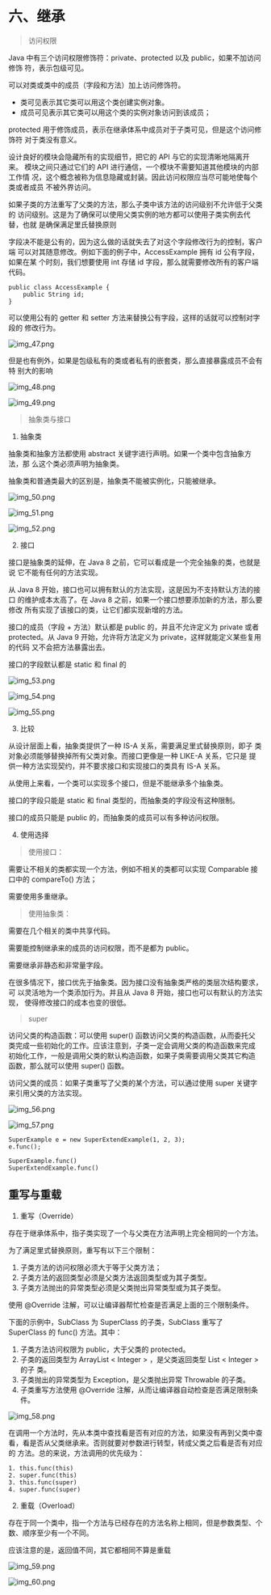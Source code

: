 # 六、继承

> 访问权限

Java 中有三个访问权限修饰符：private、protected 以及 public，如果不加访问修饰
符，表示包级可见。

可以对类或类中的成员（字段和方法）加上访问修饰符。

* 类可见表示其它类可以用这个类创建实例对象。
* 成员可见表示其它类可以用这个类的实例对象访问到该成员；

protected 用于修饰成员，表示在继承体系中成员对于子类可见，但是这个访问修饰符
对于类没有意义。

设计良好的模块会隐藏所有的实现细节，把它的 API 与它的实现清晰地隔离开来。
模块之间只通过它们的 API 进行通信，一个模块不需要知道其他模块的内部工作情
况，这个概念被称为信息隐藏或封装。因此访问权限应当尽可能地使每个类或者成员
不被外界访问。

如果子类的方法重写了父类的方法，那么子类中该方法的访问级别不允许低于父类的
访问级别。这是为了确保可以使用父类实例的地方都可以使用子类实例去代替，也就
是确保满足里氏替换原则

字段决不能是公有的，因为这么做的话就失去了对这个字段修改行为的控制，客户端
可以对其随意修改。例如下面的例子中，AccessExample 拥有 id 公有字段，如果在某
个时刻，我们想要使用 int 存储 id 字段，那么就需要修改所有的客户端代码。

```
public class AccessExample {
    public String id;
}
```

可以使用公有的 getter 和 setter 方法来替换公有字段，这样的话就可以控制对字段的
修改行为。

![img_47.png](img_47.png)

但是也有例外，如果是包级私有的类或者私有的嵌套类，那么直接暴露成员不会有特
别大的影响

![img_48.png](img_48.png)

![img_49.png](img_49.png)

> 抽象类与接口

1. 抽象类

抽象类和抽象方法都使用 abstract 关键字进行声明。如果一个类中包含抽象方法，那
么这个类必须声明为抽象类。

抽象类和普通类最大的区别是，抽象类不能被实例化，只能被继承。

![img_50.png](img_50.png)

![img_51.png](img_51.png)

![img_52.png](img_52.png)

2. 接口

接口是抽象类的延伸，在 Java 8 之前，它可以看成是一个完全抽象的类，也就是说
它不能有任何的方法实现。

从 Java 8 开始，接口也可以拥有默认的方法实现，这是因为不支持默认方法的接口
的维护成本太高了。在 Java 8 之前，如果一个接口想要添加新的方法，那么要修改
所有实现了该接口的类，让它们都实现新增的方法。

接口的成员（字段 + 方法）默认都是 public 的，并且不允许定义为 private 或者
protected。从 Java 9 开始，允许将方法定义为 private，这样就能定义某些复用的代码
又不会把方法暴露出去。

接口的字段默认都是 static 和 final 的

![img_53.png](img_53.png)

![img_54.png](img_54.png)

![img_55.png](img_55.png)

3. 比较

从设计层面上看，抽象类提供了一种 IS-A 关系，需要满足里式替换原则，即子
类对象必须能够替换掉所有父类对象。而接口更像是一种 LIKE-A 关系，它只是
提供一种方法实现契约，并不要求接口和实现接口的类具有 IS-A 关系。

从使用上来看，一个类可以实现多个接口，但是不能继承多个抽象类。

接口的字段只能是 static 和 final 类型的，而抽象类的字段没有这种限制。

接口的成员只能是 public 的，而抽象类的成员可以有多种访问权限。

4. 使用选择

> 使用接口：

需要让不相关的类都实现一个方法，例如不相关的类都可以实现 Comparable 接
口中的 compareTo() 方法；

需要使用多重继承。

> 使用抽象类：

需要在几个相关的类中共享代码。

需要能控制继承来的成员的访问权限，而不是都为 public。

需要继承非静态和非常量字段。

在很多情况下，接口优先于抽象类。因为接口没有抽象类严格的类层次结构要求，可
以灵活地为一个类添加行为。并且从 Java 8 开始，接口也可以有默认的方法实现，
使得修改接口的成本也变的很低。

> super

访问父类的构造函数：可以使用 super() 函数访问父类的构造函数，从而委托父
类完成一些初始化的工作。应该注意到，子类一定会调用父类的构造函数来完成
初始化工作，一般是调用父类的默认构造函数，如果子类需要调用父类其它构造
函数，那么就可以使用 super() 函数。

访问父类的成员：如果子类重写了父类的某个方法，可以通过使用 super 关键字
来引用父类的方法实现。

![img_56.png](img_56.png)

![img_57.png](img_57.png)

```angular2html
SuperExample e = new SuperExtendExample(1, 2, 3);
e.func();

SuperExample.func()
SuperExtendExample.func()
```

## 重写与重载

1. 重写（Override）

存在于继承体系中，指子类实现了一个与父类在方法声明上完全相同的一个方法。

为了满足里式替换原则，重写有以下三个限制：

1. 子类方法的访问权限必须大于等于父类方法；
2. 子类方法的返回类型必须是父类方法返回类型或为其子类型。
3. 子类方法抛出的异常类型必须是父类抛出异常类型或为其子类型。

使用 @Override 注解，可以让编译器帮忙检查是否满足上面的三个限制条件。

下面的示例中，SubClass 为 SuperClass 的子类，SubClass 重写了 SuperClass 的 func()
方法。其中：

1. 子类方法访问权限为 public，大于父类的 protected。
2. 子类的返回类型为 ArrayList < Integer > ，是父类返回类型 List < Integer > 的子 类。
3. 子类抛出的异常类型为 Exception，是父类抛出异常 Throwable 的子类。
4. 子类重写方法使用 @Override 注解，从而让编译器自动检查是否满足限制条件。

![img_58.png](img_58.png)

在调用一个方法时，先从本类中查找看是否有对应的方法，如果没有再到父类中查
看，看是否从父类继承来。否则就要对参数进行转型，转成父类之后看是否有对应的
方法。总的来说，方法调用的优先级为：

```angular2html
1. this.func(this)
2. super.func(this)
3. this.func(super)
4. super.func(super)
```

2. 重载（Overload）

存在于同一个类中，指一个方法与已经存在的方法名称上相同，但是参数类型、个
数、顺序至少有一个不同。

应该注意的是，返回值不同，其它都相同不算是重载

![img_59.png](img_59.png)

![img_60.png](img_60.png)
